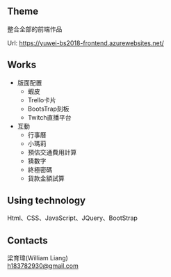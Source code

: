 ## Theme
整合全部的前端作品
  
Url: https://yuwei-bs2018-frontend.azurewebsites.net/  
## Works
* 版面配置
    * 蝦皮
    * Trello卡片
    * BootsTrap刻板
    * Twitch直播平台
* 互動
    * 行事曆
    * 小瑪莉
    * 預估交通費用計算
    * 猜數字
    * 終極密碼
    * 貨款金額試算
## Using technology
Html、CSS、JavaScript、JQuery、BootStrap
## Contacts
梁育瑋(William Liang)  
h183782930@gmail.com
